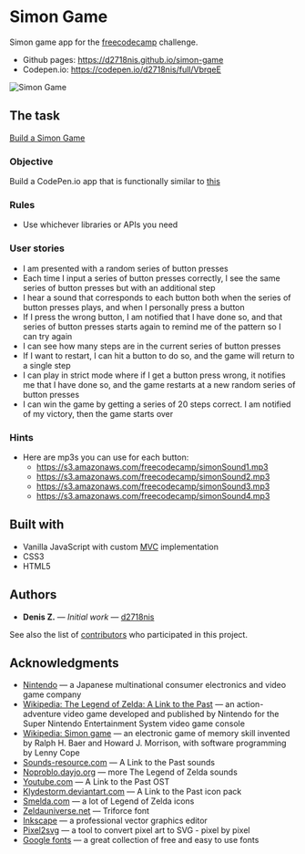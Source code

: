 Simon Game
==========
Simon game app for the [freecodecamp](https://www.freecodecamp.com) challenge.
* Github pages: https://d2718nis.github.io/simon-game
* Codepen.io: https://codepen.io/d2718nis/full/VbrqeE

![Simon Game](https://d2718nis.github.io/img/portfolio9.png "Simon Game")


The task
----------
[Build a Simon Game](https://www.freecodecamp.com/challenges/build-a-simon-game)

### Objective
Build a CodePen.io app that is functionally similar to [this](https://codepen.io/FreeCodeCamp/full/obYBjE)

### Rules
* Use whichever libraries or APIs you need

### User stories
* I am presented with a random series of button presses
* Each time I input a series of button presses correctly, I see the same series of button presses but
  with an additional step
* I hear a sound that corresponds to each button both when the series of button presses plays, and when
  I personally press a button
* If I press the wrong button, I am notified that I have done so, and that series of button presses starts
  again to remind me of the pattern so I can try again
* I can see how many steps are in the current series of button presses
* If I want to restart, I can hit a button to do so, and the game will return to a single step
* I can play in strict mode where if I get a button press wrong, it notifies me that I have done so, and
  the game restarts at a new random series of button presses
* I can win the game by getting a series of 20 steps correct. I am notified of my victory, then the game
  starts over

### Hints
* Here are mp3s you can use for each button:
  - https://s3.amazonaws.com/freecodecamp/simonSound1.mp3
  - https://s3.amazonaws.com/freecodecamp/simonSound2.mp3
  - https://s3.amazonaws.com/freecodecamp/simonSound3.mp3
  - https://s3.amazonaws.com/freecodecamp/simonSound4.mp3


Built with
----------
* Vanilla JavaScript with custom [MVC](https://en.wikipedia.org/wiki/Model%E2%80%93view%E2%80%93controller)
  implementation
* CSS3
* HTML5


Authors
----------
* **Denis Z.** &#8212; *Initial work* &#8212; [d2718nis](https://github.com/d2718nis)

See also the list of [contributors](https://github.com/d2718nis/simon-game/contributors)
who participated in this project.


Acknowledgments
----------
* [Nintendo](https://www.nintendo.com) &#8212; a Japanese multinational consumer electronics and video game company
* [Wikipedia: The Legend of Zelda: A Link to the Past](https://en.wikipedia.org/wiki/The_Legend_of_Zelda:_A_Link_to_the_Past) &#8212;
  an action-adventure video game developed and published by Nintendo for the Super Nintendo Entertainment
  System video game console
* [Wikipedia: Simon game](https://en.wikipedia.org/wiki/Simon_(game)) &#8212; an electronic game of memory
  skill invented by Ralph H. Baer and Howard J. Morrison, with software programming by Lenny Cope
* [Sounds-resource.com](https://www.sounds-resource.com/snes/legendofzeldaalinktothepast/sound/7573) &#8212;
  A Link to the Past sounds
* [Noproblo.dayjo.org](http://noproblo.dayjo.org/ZeldaSounds) &#8212; more The Legend of Zelda sounds
* [Youtube.com](https://www.youtube.com/watch?v=vFg9Ncsvxd0) &#8212; A Link to the Past OST
* [Klydestorm.deviantart.com](https://klydestorm.deviantart.com/art/A-Link-to-the-Past-Icon-Pack-184861577) &#8212;
  A Link to the Past icon pack
* [Smelda.com](http://smelda.com) &#8212; a lot of Legend of Zelda icons
* [Zeldauniverse.net](https://zeldauniverse.net/media/fonts) &#8212; Triforce font
* [Inkscape](https://inkscape.org/en) &#8212; a professional vector graphics editor
* [Pixel2svg](http://florian-berger.de/en/software/pixel2svg) &#8212; a tool to convert pixel art to SVG - pixel by pixel
* [Google fonts](https://fonts.google.com) &#8212; a great collection of free and easy to use fonts
